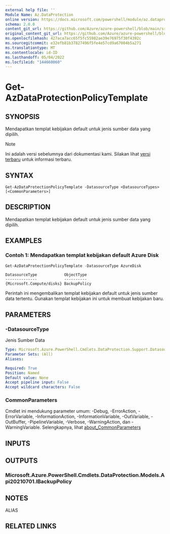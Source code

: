 ```yaml
---
external help file: ''
Module Name: Az.DataProtection
online version: https://docs.microsoft.com/powershell/module/az.dataprotection/get-azdataprotectionpolicytemplate
schema: 2.0.0
content_git_url: https://github.com/Azure/azure-powershell/blob/main/src/DataProtection/help/Get-AzDataProtectionPolicyTemplate.md
original_content_git_url: https://github.com/Azure/azure-powershell/blob/main/src/DataProtection/help/Get-AzDataProtectionPolicyTemplate.md
ms.openlocfilehash: 427aca7acc65f5fc55982ae39e76975f30f4392c
ms.sourcegitcommit: e32efb81b37827496f5fe4e57cd9a67004b5a271
ms.translationtype: MT
ms.contentlocale: id-ID
ms.lasthandoff: 05/04/2022
ms.locfileid: "144660060"
---
```

# Get-AzDataProtectionPolicyTemplate

## SYNOPSIS
Mendapatkan templat kebijakan default untuk jenis sumber data yang dipilih.

> [!NOTE]
>Ini adalah versi sebelumnya dari dokumentasi kami. Silakan lihat [versi terbaru](/powershell/module/az.dataprotection/get-azdataprotectionpolicytemplate) untuk informasi terbaru.

## SYNTAX

```
Get-AzDataProtectionPolicyTemplate -DatasourceType <DatasourceTypes> [<CommonParameters>]
```

## DESCRIPTION
Mendapatkan templat kebijakan default untuk jenis sumber data yang dipilih.

## EXAMPLES

### Contoh 1: Mendapatkan templat kebijakan default Azure Disk
```powershell
Get-AzDataProtectionPolicyTemplate -DatasourceType AzureDisk
```

```output
DatasourceType            ObjectType
--------------            ----------
{Microsoft.Compute/disks} BackupPolicy
```

Perintah ini mengembalikan templat kebijakan default untuk jenis sumber data tertentu.
Gunakan templat kebijakan ini untuk membuat kebijakan baru.

## PARAMETERS

### -DatasourceType
Jenis Sumber Data

```yaml
Type: Microsoft.Azure.PowerShell.Cmdlets.DataProtection.Support.DatasourceTypes
Parameter Sets: (All)
Aliases:

Required: True
Position: Named
Default value: None
Accept pipeline input: False
Accept wildcard characters: False
```

### CommonParameters
Cmdlet ini mendukung parameter umum: -Debug, -ErrorAction, -ErrorVariable, -InformationAction, -InformationVariable, -OutVariable, -OutBuffer, -PipelineVariable, -Verbose, -WarningAction, dan -WarningVariable. Selengkapnya, lihat [about_CommonParameters](http://go.microsoft.com/fwlink/?LinkID=113216)

## INPUTS

## OUTPUTS

### Microsoft.Azure.PowerShell.Cmdlets.DataProtection.Models.Api20210701.IBackupPolicy

## NOTES

ALIAS

## RELATED LINKS

